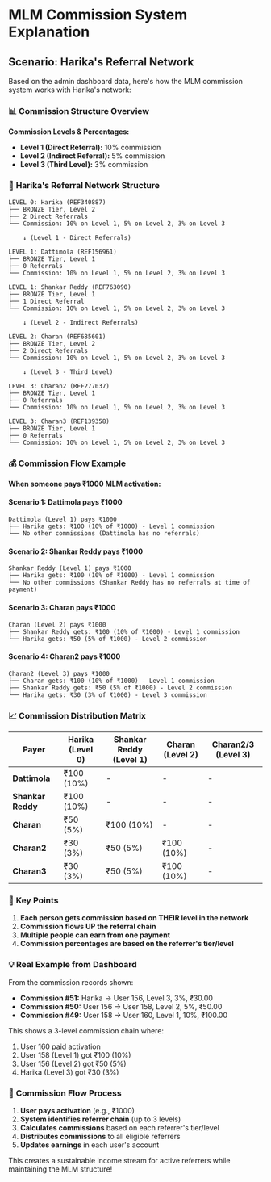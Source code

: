 # MLM Commission System Explanation

## Scenario: Harika's Referral Network

Based on the admin dashboard data, here's how the MLM commission system works with Harika's network:

### 📊 **Commission Structure Overview**

**Commission Levels & Percentages:**
- **Level 1 (Direct Referral):** 10% commission
- **Level 2 (Indirect Referral):** 5% commission  
- **Level 3 (Third Level):** 3% commission

### 🌳 **Harika's Referral Network Structure**

```
LEVEL 0: Harika (REF340887)
├── BRONZE Tier, Level 2
├── 2 Direct Referrals
└── Commission: 10% on Level 1, 5% on Level 2, 3% on Level 3

    ↓ (Level 1 - Direct Referrals)
    
LEVEL 1: Dattimola (REF156961)
├── BRONZE Tier, Level 1
├── 0 Referrals
└── Commission: 10% on Level 1, 5% on Level 2, 3% on Level 3

LEVEL 1: Shankar Reddy (REF763090)
├── BRONZE Tier, Level 1
├── 1 Direct Referral
└── Commission: 10% on Level 1, 5% on Level 2, 3% on Level 3

    ↓ (Level 2 - Indirect Referrals)
    
LEVEL 2: Charan (REF685601)
├── BRONZE Tier, Level 2
├── 2 Direct Referrals
└── Commission: 10% on Level 1, 5% on Level 2, 3% on Level 3

    ↓ (Level 3 - Third Level)
    
LEVEL 3: Charan2 (REF277037)
├── BRONZE Tier, Level 1
├── 0 Referrals
└── Commission: 10% on Level 1, 5% on Level 2, 3% on Level 3

LEVEL 3: Charan3 (REF139358)
├── BRONZE Tier, Level 1
├── 0 Referrals
└── Commission: 10% on Level 1, 5% on Level 2, 3% on Level 3
```

### 💰 **Commission Flow Example**

**When someone pays ₹1000 MLM activation:**

#### Scenario 1: Dattimola pays ₹1000
```
Dattimola (Level 1) pays ₹1000
├── Harika gets: ₹100 (10% of ₹1000) - Level 1 commission
└── No other commissions (Dattimola has no referrals)
```

#### Scenario 2: Shankar Reddy pays ₹1000
```
Shankar Reddy (Level 1) pays ₹1000
├── Harika gets: ₹100 (10% of ₹1000) - Level 1 commission
└── No other commissions (Shankar Reddy has no referrals at time of payment)
```

#### Scenario 3: Charan pays ₹1000
```
Charan (Level 2) pays ₹1000
├── Shankar Reddy gets: ₹100 (10% of ₹1000) - Level 1 commission
└── Harika gets: ₹50 (5% of ₹1000) - Level 2 commission
```

#### Scenario 4: Charan2 pays ₹1000
```
Charan2 (Level 3) pays ₹1000
├── Charan gets: ₹100 (10% of ₹1000) - Level 1 commission
├── Shankar Reddy gets: ₹50 (5% of ₹1000) - Level 2 commission
└── Harika gets: ₹30 (3% of ₹1000) - Level 3 commission
```

### 📈 **Commission Distribution Matrix**

| Payer | Harika (Level 0) | Shankar Reddy (Level 1) | Charan (Level 2) | Charan2/3 (Level 3) |
|-------|------------------|-------------------------|------------------|---------------------|
| **Dattimola** | ₹100 (10%) | - | - | - |
| **Shankar Reddy** | ₹100 (10%) | - | - | - |
| **Charan** | ₹50 (5%) | ₹100 (10%) | - | - |
| **Charan2** | ₹30 (3%) | ₹50 (5%) | ₹100 (10%) | - |
| **Charan3** | ₹30 (3%) | ₹50 (5%) | ₹100 (10%) | - |

### 🎯 **Key Points**

1. **Each person gets commission based on THEIR level in the network**
2. **Commission flows UP the referral chain**
3. **Multiple people can earn from one payment**
4. **Commission percentages are based on the referrer's tier/level**

### 💡 **Real Example from Dashboard**

From the commission records shown:
- **Commission #51:** Harika → User 156, Level 3, 3%, ₹30.00
- **Commission #50:** User 156 → User 158, Level 2, 5%, ₹50.00  
- **Commission #49:** User 158 → User 160, Level 1, 10%, ₹100.00

This shows a 3-level commission chain where:
1. User 160 paid activation
2. User 158 (Level 1) got ₹100 (10%)
3. User 156 (Level 2) got ₹50 (5%)
4. Harika (Level 3) got ₹30 (3%)

### 🔄 **Commission Flow Process**

1. **User pays activation** (e.g., ₹1000)
2. **System identifies referrer chain** (up to 3 levels)
3. **Calculates commissions** based on each referrer's tier/level
4. **Distributes commissions** to all eligible referrers
5. **Updates earnings** in each user's account

This creates a sustainable income stream for active referrers while maintaining the MLM structure!
